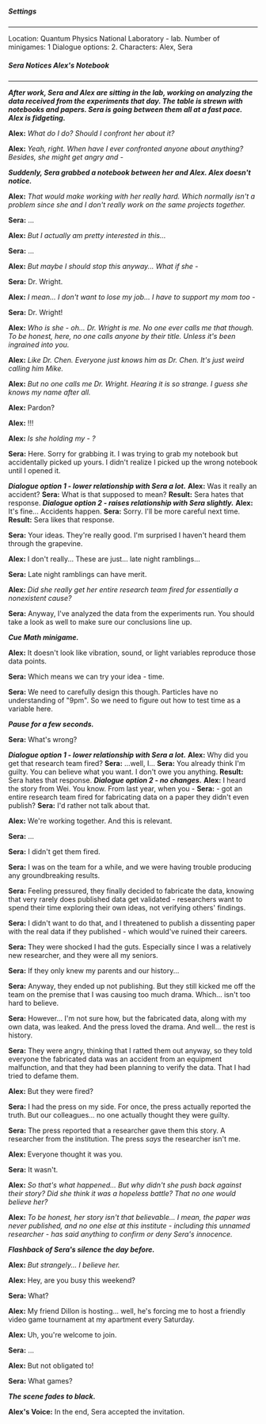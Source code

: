 ##### Settings
---
Location: Quantum Physics National Laboratory - lab.
Number of minigames: 1
Dialogue options: 2.
Characters: Alex, Sera

##### Sera Notices Alex's Notebook
---
***After work, Sera and Alex are sitting in the lab, working on analyzing the data received from the experiments that day. The table is strewn with notebooks and papers. Sera is going between them all at a fast pace. Alex is fidgeting.***

**Alex:** *What do I do? Should I confront her about it?*

**Alex:** *Yeah, right. When have I ever confronted anyone about anything? Besides, she might get angry and -*

***Suddenly, Sera grabbed a notebook between her and Alex. Alex doesn't notice.***

**Alex:** *That would make working with her really hard. Which normally isn't a problem since she and I don't really work on the same projects together.*

**Sera:** ...

**Alex:** *But I actually am pretty interested in this...*

**Sera:** ...

**Alex:** *But maybe I should stop this anyway... What if she -*

**Sera:** Dr. Wright.

**Alex:** *I mean... I don't want to lose my job... I have to support my mom too -*

**Sera:** Dr. Wright!

**Alex:** *Who is she - oh... Dr. Wright is me. No one ever calls me that though. To be honest, here, no one calls anyone by their title. Unless it's been ingrained into you.*

**Alex:** *Like Dr. Chen. Everyone just knows him as Dr. Chen. It's just weird calling him Mike.*

**Alex:** *But no one calls me Dr. Wright. Hearing it is so strange. I guess she knows my name after all.*

**Alex:** Pardon?

**Alex:** !!!

**Alex:** *Is she holding my - ?*

**Sera:** Here. Sorry for grabbing it. I was trying to grab my notebook but accidentally picked up yours. I didn't realize I picked up the wrong notebook until I opened it.

***Dialogue option 1 - lower relationship with Sera a lot.***
	**Alex:** Was it really an accident?
	**Sera:** What is that supposed to mean?
	**Result:** Sera hates that response.
***Dialogue option 2 - raises relationship with Sera slightly.***
	**Alex:** It's fine... Accidents happen.
	**Sera:** Sorry. I'll be more careful next time.
	**Result:** Sera likes that response.

**Sera:** Your ideas. They're really good. I'm surprised I haven't heard them through the grapevine.

**Alex:** I don't really... These are just... late night ramblings...

**Sera:** Late night ramblings can have merit.

**Alex:** *Did she really get her entire research team fired for essentially a nonexistent cause?*

**Sera:** Anyway, I've analyzed the data from the experiments run. You should take a look as well to make sure our conclusions line up.

***Cue Math minigame.***

**Alex:** It doesn't look like vibration, sound, or light variables reproduce those data points.

**Sera:** Which means we can try your idea - time. 

**Sera:** We need to carefully design this though. Particles have no understanding of "9pm". So we need to figure out how to test time as a variable here.

***Pause for a few seconds.***

**Sera:** What's wrong?

***Dialogue option 1 - lower relationship with Sera a lot.***
	**Alex:** Why did you get that research team fired?
	**Sera:** ...well, I...
	**Sera:** You already think I'm guilty. You can believe what you want. I don't owe you anything. 
	**Result:** Sera hates that response.
***Dialogue option 2 - no changes.***
	**Alex:** I heard the story from Wei. You know. From last year, when you -
	**Sera:** - got an entire research team fired for fabricating data on a paper they didn't even publish?
	**Sera:** I'd rather not talk about that.

**Alex:** We're working together. And this is relevant.

**Sera:** ...

**Sera:** I didn't get them fired.

**Sera:** I was on the team for a while, and we were having trouble producing any groundbreaking results.

**Sera:** Feeling pressured, they finally decided to fabricate the data, knowing that very rarely does published data get validated - researchers want to spend their time exploring their own ideas, not verifying others' findings.

**Sera:** I didn't want to do that, and I threatened to publish a dissenting paper with the real data if they published - which would've ruined their careers.

**Sera:** They were shocked I had the guts. Especially since I was a relatively new researcher, and they were all my seniors.

**Sera:** If they only knew my parents and our history...

**Sera:** Anyway, they ended up not publishing. But they still kicked me off the team on the premise that I was causing too much drama. Which... isn't too hard to believe.

**Sera:** However... I'm not sure how, but the fabricated data, along with my own data, was leaked. And the press loved the drama. And well... the rest is history.

**Sera:** They were angry, thinking that I ratted them out anyway, so they told everyone the fabricated data was an accident from an equipment malfunction, and that they had been planning to verify the data. That I had tried to defame them.

**Alex:** But they were fired?

**Sera:** I had the press on my side. For once, the press actually reported the truth. But our colleagues... no one actually thought they were guilty.

**Sera:** The press reported that a researcher gave them this story. A researcher from the institution. The press *says* the researcher isn't me.

**Alex:** Everyone thought it was you. 

**Sera:** It wasn't.

**Alex:** *So that's what happened... But why didn't she push back against their story? Did she think it was a hopeless battle? That no one would believe her?*

**Alex:** *To be honest, her story isn't that believable... I mean, the paper was never published, and no one else at this institute - including this unnamed researcher - has said anything to confirm or deny Sera's innocence.*

***Flashback of Sera's silence the day before.***

**Alex:** *But strangely... I believe her.*

**Alex:** Hey, are you busy this weekend?

**Sera:** What?

**Alex:** My friend Dillon is hosting... well, he's forcing me to host a friendly video game tournament at my apartment every Saturday.

**Alex:** Uh, you're welcome to join.

**Sera:** ...

**Alex:** But not obligated to!

**Sera:** What games?

***The scene fades to black.***

**Alex's Voice:** In the end, Sera accepted the invitation. 